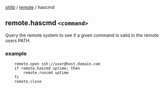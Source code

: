 [shlib][] / [remote][] / hascmd

## remote.hascmd `<command>`

Query the remote system to see if a given command is valid in the remote users PATH.

### example ###

```
	remote.open ssh://user@host.domain.com
	if remote.hascmd uptime; then
		remote.runcmd uptime
	fi
	remote.close
```

[remote]: ../remote/__index__.md "remote"
[shlib]: http://github.com/major0/shlib "shlib"
